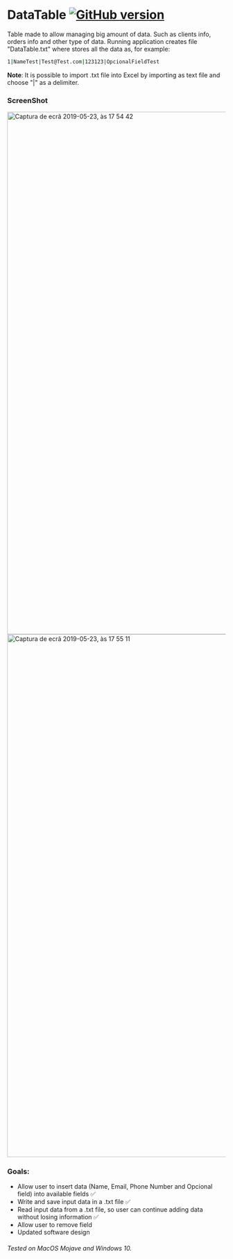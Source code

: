 # DataTable [![GitHub version](https://img.shields.io/github/release/nguterresn/DataTable.svg)](https://github.com/nguterresn/DataTable)

Table made to allow managing big amount of data. Such as clients info, orders info and other type of data.
Running application creates file "DataTable.txt" where stores all the data as, for example:

```sh
1|NameTest|Test@Test.com|123123|OpcionalFieldTest
```

**Note**: It is possible to import .txt file into Excel by importing as text file and choose "|" as a delimiter.  


### ScreenShot

<img width="1201" alt="Captura de ecrã 2019-05-23, às 17 54 42" src="https://user-images.githubusercontent.com/38976366/58272165-cb831a80-7d85-11e9-9563-ef6bb2e8195a.png">

<img width="1202" alt="Captura de ecrã 2019-05-23, às 17 55 11" src="https://user-images.githubusercontent.com/38976366/58272143-c02fef00-7d85-11e9-843e-6c3ef6c3da53.png">


### Goals:

- Allow user to insert data (Name, Email, Phone Number and Opcional field) into available fields :white_check_mark:
- Write and save input data in a .txt file :white_check_mark:
- Read input data from a .txt file, so user can continue adding data without losing information :white_check_mark:
- Allow user to remove field 
- Updated software design


###### Tested on MacOS Mojave and Windows 10.
